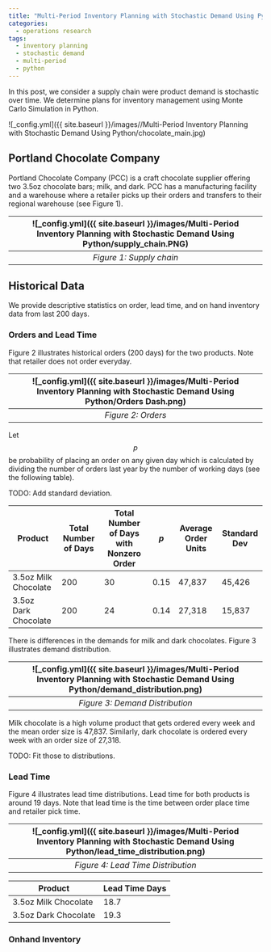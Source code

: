 ```yaml
---
title: "Multi-Period Inventory Planning with Stochastic Demand Using Python"
categories:
  - operations research
tags:
  - inventory planning
  - stochastic demand
  - multi-period
  - python
--- 
```


In this post, we consider a supply chain were product demand is stochastic over time. 
We determine plans for inventory management using Monte Carlo Simulation in
Python.
 
![_config.yml]({{ site.baseurl }}/images//Multi-Period Inventory Planning with Stochastic Demand Using Python/chocolate_main.jpg)

## Portland Chocolate Company

Portland Chocolate Company (PCC) is a craft chocolate 
supplier offering two 3.5oz chocolate bars; milk, and dark.
PCC has a manufacturing facility and a warehouse where a retailer picks up 
their orders and
transfers to their regional warehouse (see Figure 1). 

| ![_config.yml]({{ site.baseurl }}/images/Multi-Period Inventory Planning with Stochastic Demand Using Python/supply_chain.PNG) | 
|:--:| 
| *Figure 1: Supply chain* |

## Historical Data

We provide descriptive statistics on order, lead time, 
and on hand inventory data from last 200 days.

### Orders and Lead Time

Figure 2 illustrates historical orders (200 days) for
the two products. Note that retailer does not order everyday. 

| ![_config.yml]({{ site.baseurl }}/images/Multi-Period Inventory Planning with Stochastic Demand Using Python/Orders Dash.png) | 
|:--:| 
| *Figure 2: Orders* |

Let $$p$$ be probability of placing an order on any given day which
is calculated by dividing the number of 
orders last year by the number of working days (see the following table).

TODO: Add standard deviation.

| Product | Total Number of Days | Total Number of Days with Nonzero Order | $$p$$ | Average Order Units | Standard Dev |
|-------|-------|--------|--------|--------|--------|
| 3.5oz Milk Chocolate | 200 | 30 | 0.15 | 47,837 | 45,426 |
| 3.5oz Dark Chocolate | 200 | 24 | 0.14 | 27,318 | 15,837 |

There is differences in the demands for milk and dark chocolates. 
Figure 3 illustrates demand distribution.

| ![_config.yml]({{ site.baseurl }}/images/Multi-Period Inventory Planning with Stochastic Demand Using Python/demand_distribution.png) | 
|:--:| 
| *Figure 3: Demand Distribution* |

Milk chocolate is a high volume product 
that gets ordered every week and the mean order size is 47,837. 
Similarly, dark chocolate is ordered every week with an order size of 27,318.

TODO: Fit those to distributions.

### Lead Time

Figure 4 illustrates lead time distributions. 
Lead time for both products is around 19 days. 
Note that lead time is the time between order place time
and retailer pick time.

| ![_config.yml]({{ site.baseurl }}/images/Multi-Period Inventory Planning with Stochastic Demand Using Python/lead_time_distribution.png) | 
|:--:| 
| *Figure 4: Lead Time Distribution* |

| Product | Lead Time Days | 
|-------|-------|
| 3.5oz Milk Chocolate | 18.7 |
| 3.5oz Dark Chocolate | 19.3 | 


### Onhand Inventory



